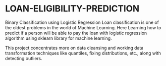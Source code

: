 # LOAN-ELIGIBILITY-PREDICTION
Binary Classification using Logistic Regression
Loan classification is one of the oldest problems in the world of Machine Learning. Here Learning how to predict if a person will be able to pay the loan with logistic regression algorithm using sklearn library for machine learning.

This project concentrates more on data cleansing and working data transformation techniques like quantiles, fixing distributions, etc., along with detecting outliers.
